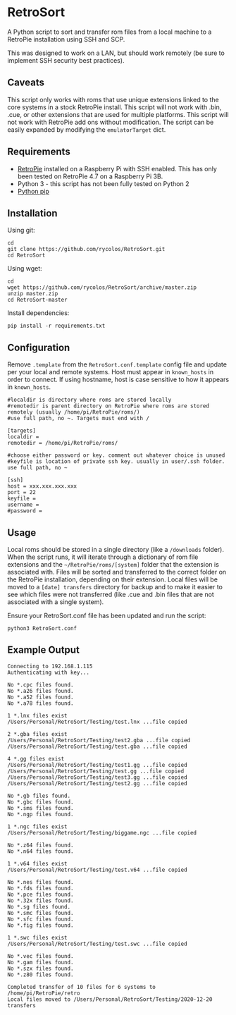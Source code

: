 # RetroSort
A Python script to sort and transfer rom files from a local machine to a RetroPie installation using SSH and SCP. 

This was designed to work on a LAN, but should work remotely (be sure to implement SSH security best practices). 

## Caveats
This script only works with roms that use unique extensions linked to the core systems in a stock RetroPie install. This script will not work with .bin, .cue, or other extensions that are used for multiple platforms. This script will not work with RetroPie add ons without modification. The script can be easily expanded by modifying the `emulatorTarget` dict. 

## Requirements
* [RetroPie](https://retropie.org.uk/docs/) installed on a Raspberry Pi with SSH enabled. This has only been tested on RetroPie 4.7 on a Raspberry Pi 3B.
* Python 3 - this script has not been fully tested on Python 2
* [Python pip](https://pip.pypa.io/en/stable/installing/)

## Installation

Using git:
```
cd
git clone https://github.com/rycolos/RetroSort.git
cd RetroSort
```
Using wget:
```
cd
wget https://github.com/rycolos/RetroSort/archive/master.zip
unzip master.zip
cd RetroSort-master
```
Install dependencies:
```
pip install -r requirements.txt
```

## Configuration
Remove `.template` from the `RetroSort.conf.template` config file and update per your local and remote systems.
Host must appear in `known_hosts` in order to connect. If using hostname, host is case sensitive to how it appears in `known_hosts`. 

```
#localdir is directory where roms are stored locally
#remotedir is parent directory on RetroPie where roms are stored remotely (usually /home/pi/RetroPie/roms/)
#use full path, no ~. Targets must end with /

[targets]
localdir = 
remotedir = /home/pi/RetroPie/roms/

#choose either password or key. comment out whatever choice is unused
#keyfile is location of private ssh key. usually in user/.ssh folder. use full path, no ~

[ssh]
host = xxx.xxx.xxx.xxx
port = 22
keyfile = 
username = 
#password = 
```

## Usage
Local roms should be stored in a single directory (like a `/downloads` folder). When the script runs, it will iterate through a dictionary of rom file extensions and the `~/RetroPie/roms/[system]` folder that the extension is associated with. Files will be sorted and transferred to the correct folder on the RetroPie installation, depending on their extension. Local files will be moved to a `[date] transfers` directory for backup and to make it easier to see which files were not transferred (like .cue and .bin files that are not associated with a single system). 

Ensure your RetroSort.conf file has been updated and run the script:
```
python3 RetroSort.conf
```

## Example Output
```
Connecting to 192.168.1.115
Authenticating with key...

No *.cpc files found.
No *.a26 files found.
No *.a52 files found.
No *.a78 files found.

1 *.lnx files exist
/Users/Personal/RetroSort/Testing/test.lnx ...file copied

2 *.gba files exist
/Users/Personal/RetroSort/Testing/test2.gba ...file copied
/Users/Personal/RetroSort/Testing/test.gba ...file copied

4 *.gg files exist
/Users/Personal/RetroSort/Testing/test1.gg ...file copied
/Users/Personal/RetroSort/Testing/test.gg ...file copied
/Users/Personal/RetroSort/Testing/test3.gg ...file copied
/Users/Personal/RetroSort/Testing/test2.gg ...file copied

No *.gb files found.
No *.gbc files found.
No *.sms files found.
No *.ngp files found.

1 *.ngc files exist
/Users/Personal/RetroSort/Testing/biggame.ngc ...file copied

No *.z64 files found.
No *.n64 files found.

1 *.v64 files exist
/Users/Personal/RetroSort/Testing/test.v64 ...file copied

No *.nes files found.
No *.fds files found.
No *.pce files found.
No *.32x files found.
No *.sg files found.
No *.smc files found.
No *.sfc files found.
No *.fig files found.

1 *.swc files exist
/Users/Personal/RetroSort/Testing/test.swc ...file copied

No *.vec files found.
No *.gam files found.
No *.szx files found.
No *.z80 files found.

Completed transfer of 10 files for 6 systems to /home/pi/RetroPie/retro
Local files moved to /Users/Personal/RetroSort/Testing/2020-12-20 transfers
```



